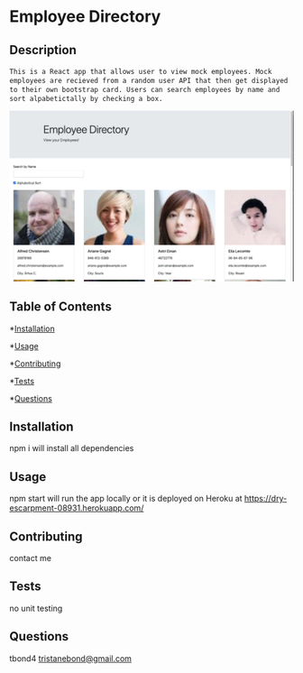 # Employee Directory

  ## Description
    This is a React app that allows user to view mock employees. Mock employees are recieved from a random user API that then get displayed to their own bootstrap card. Users can search employees by name and sort alpabetictally by checking a box.
![alt text](./screeenshot.png)
  ## Table of Contents

  *[Installation](#installation)

  *[Usage](#usage)

  *[Contributing](#contributing)

  *[Tests](#tests)

  *[Questions](#questions)

  ## Installation
  npm i will install all dependencies

  ## Usage
  npm start will run the app locally or it is deployed on Heroku at https://dry-escarpment-08931.herokuapp.com/

  ## Contributing
  contact me

  ## Tests
  no unit testing

  ## Questions
  tbond4
  tristanebond@gmail.com
  
